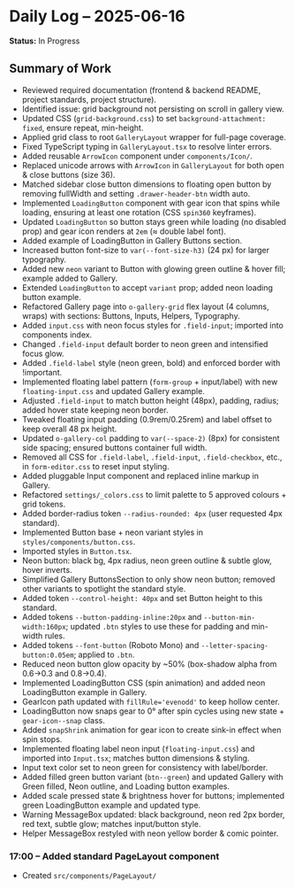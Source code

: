 # Daily Log – 2025-06-16

**Status:** In Progress

## Summary of Work

- Reviewed required documentation (frontend & backend README, project standards, project structure).
- Identified issue: grid background not persisting on scroll in gallery view.
- Updated CSS (`grid-background.css`) to set `background-attachment: fixed`, ensure repeat, min-height.
- Applied grid class to root `GalleryLayout` wrapper for full-page coverage.
- Fixed TypeScript typing in `GalleryLayout.tsx` to resolve linter errors.
- Added reusable `ArrowIcon` component under `components/Icon/`.
- Replaced unicode arrows with `ArrowIcon` in `GalleryLayout` for both open & close buttons (size 36).
- Matched sidebar close button dimensions to floating open button by removing fullWidth and setting `.drawer-header-btn` width auto.
- Implemented `LoadingButton` component with gear icon that spins while loading, ensuring at least one rotation (CSS `spin360` keyframes).
- Updated `LoadingButton` so button stays green while loading (no disabled prop) and gear icon renders at `2em` (≈ double label font).
- Added example of LoadingButton in Gallery Buttons section.
- Increased button font-size to `var(--font-size-h3)` (24 px) for larger typography.
- Added new `neon` variant to Button with glowing green outline & hover fill; example added to Gallery.
- Extended `LoadingButton` to accept `variant` prop; added neon loading button example.
- Refactored Gallery page into `o-gallery-grid` flex layout (4 columns, wraps) with sections: Buttons, Inputs, Helpers, Typography.
- Added `input.css` with neon focus styles for `.field-input`; imported into components index.
- Changed `.field-input` default border to neon green and intensified focus glow.
- Added `.field-label` style (neon green, bold) and enforced border with !important.
- Implemented floating label pattern (`form-group` + input/label) with new `floating-input.css` and updated Gallery example.
- Adjusted `.field-input` to match button height (48px), padding, radius; added hover state keeping neon border.
- Tweaked floating input padding (0.9rem/0.25rem) and label offset to keep overall 48 px height.
- Updated `o-gallery-col` padding to `var(--space-2)` (8px) for consistent side spacing; ensured buttons container full width.
- Removed all CSS for `.field-label`, `.field-input`, `.field-checkbox`, etc., in `form-editor.css` to reset input styling.
- Added pluggable Input component and replaced inline markup in Gallery.
- Refactored `settings/_colors.css` to limit palette to 5 approved colours + grid tokens.
- Added border-radius token `--radius-rounded: 4px` (user requested 4px standard).
- Implemented Button base + neon variant styles in `styles/components/button.css`.
- Imported styles in `Button.tsx`.
- Neon button: black bg, 4px radius, neon green outline & subtle glow, hover inverts.
- Simplified Gallery ButtonsSection to only show neon button; removed other variants to spotlight the standard style.
- Added token `--control-height: 40px` and set Button height to this standard.
- Added tokens `--button-padding-inline:20px` and `--button-min-width:160px`; updated `.btn` styles to use these for padding and min-width rules.
- Added tokens `--font-button` (Roboto Mono) and `--letter-spacing-button:0.05em`; applied to `.btn`.
- Reduced neon button glow opacity by ~50% (box-shadow alpha from 0.6→0.3 and 0.8→0.4).
- Implemented LoadingButton CSS (spin animation) and added neon LoadingButton example in Gallery.
- GearIcon path updated with `fillRule='evenodd'` to keep hollow center.
- LoadingButton now snaps gear to 0° after spin cycles using new state + `gear-icon--snap` class.
- Added `snapShrink` animation for gear icon to create sink-in effect when spin stops.
- Implemented floating label neon input (`floating-input.css`) and imported into `Input.tsx`; matches button dimensions & styling.
- Input text color set to neon green for consistency with label/border.
- Added filled green button variant (`btn--green`) and updated Gallery with Green filled, Neon outline, and Loading button examples.
- Added scale pressed state & brightness hover for buttons; implemented green LoadingButton example and updated type.
- Warning MessageBox updated: black background, neon red 2px border, red text, subtle glow; matches input/button style.
- Helper MessageBox restyled with neon yellow border & comic pointer.

### 17:00 – Added standard PageLayout component

- Created `src/components/PageLayout/`

